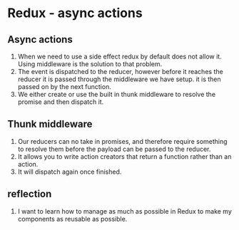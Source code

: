 # Redux - async actions  

## Async actions  

1. When we need to use a side effect redux by default does not allow it. Using middleware is the solution to that problem.  
2. The event is dispatched to the reducer, however before it reaches the reducer it is passed through the middleware we have setup. it is then passed on by the next function.  
3. We either create or use the built in thunk middleware to resolve the promise and then dispatch it.  

## Thunk middleware  

1. Our reducers can no take in promises, and therefore require something to resolve them before the payload can be passed to the reducer.  
2. It allows you to write action creators that return a function rather than an action.  
3. It will dispatch again once finished.  

## reflection  

1. I want to learn how to manage as much as possible in Redux to make my components as reusable as possible.  
